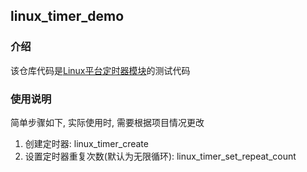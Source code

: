 ## linux_timer_demo

### 介绍

该仓库代码是[Linux平台定时器模块](https://github.com/hu-submodule-1/linux_timer)的测试代码

### 使用说明

简单步骤如下, 实际使用时, 需要根据项目情况更改
1. 创建定时器: linux_timer_create
2. 设置定时器重复次数(默认为无限循环): linux_timer_set_repeat_count

